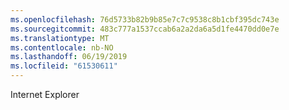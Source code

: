 ```yaml
---
ms.openlocfilehash: 76d5733b82b9b85e7c7c9538c8b1cbf395dc743e
ms.sourcegitcommit: 483c777a1537ccab6a2a2da6a5d1fe4470dd0e7e
ms.translationtype: MT
ms.contentlocale: nb-NO
ms.lasthandoff: 06/19/2019
ms.locfileid: "61530611"
---
```

Internet Explorer